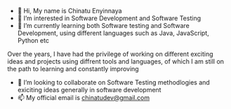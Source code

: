 - 👋 Hi, My name is Chinatu Enyinnaya
- 👀 I’m interested in Software Development and Software Testing
- 🌱 I’m currently learning both Software testing and Software Development, using different languages such as Java, JavaScript, Python etc

Over the years, I have had the privilege of working on different exciting ideas and projects using diffrent tools and languages, of which I
am still on the path to learning and constantly improving
- 💞️ I’m looking to collaborate on Software Testing methodlogies and exiciting ideas generally in software development
- 📫 My official email is chinatudev@gmail.com
